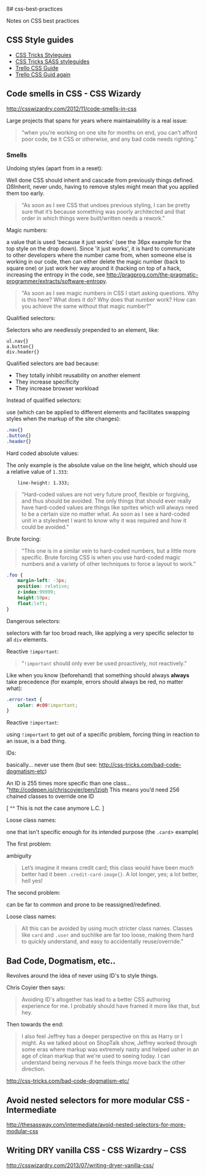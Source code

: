ß# css-best-practices

Notes on CSS best practices

## CSS Style guides

- [CSS Tricks Styleguies](http://css-tricks.com/css-style-guides)
- [CSS Tricks SASS styleguides](http://css-tricks.com/sass-style-guide/)
- [Trello CSS Guide](https://gist.github.com/bobbygrace/9e961e8982f42eb91b80)
- [Trello CSS Guid again](http://blog.trello.com/heres-the-official-trello-css-guide/)

## Code smells in CSS - CSS Wizardy

http://csswizardry.com/2012/11/code-smells-in-css

Large projects that spans for years where maintainability is a real issue:

> "when you’re working on one site for months on end, you can’t afford poor code, be it CSS or otherwise, and any bad code needs righting."


### Smells

Undoing styles (apart from in a reset):

Well done CSS should inherit and cascade from previously things defined. ΩßInherit, never undo, having to remove styles might mean that you applied them too early. 

> "As soon as I see CSS that undoes previous styling, I can be pretty sure that it’s because something was poorly architected and that order in which things were built/written needs a rework."

Magic numbers:

a value that is used 'because it just works' (see the 36px example for the top style on the drop down). Since 'it just works', it is hard to communicate to other developers where the number came from, when someone else is working in our code, then can either delete the magic number (back to square one) or just work her way around it (hacking on top of a hack, increasing the entropy in the code, see http://pragprog.com/the-pragmatic-programmer/extracts/software-entropy.

> "As soon as I see magic numbers in CSS I start asking questions. Why is this here? What does it do? Why does that number work? How can you achieve the same without that magic number?"

Qualified selectors:

Selectors who are needlessly prepended to an element, like:

    ul.nav{}
    a.button{}
    div.header{}

Qualified selectors are bad because:

- They totally inhibit reusability on another element
- They increase specificity
- They increase browser workload

Instead of qualified selectors:

use (which can be applied to different elements and facilitates swapping styles when the markup of the site changes):

``` css
.nav{}
.button{}
.header{}
```

Hard coded absolute values:

The only example is the absolute value on the line height, which should use a relative value of `1.333`:

```
    line-height: 1.333;
```


> "Hard-coded values are not very future proof, flexible or forgiving, and thus should be avoided. The only things that should ever really have hard-coded values are things like sprites which will always need to be a certain size no matter what. As soon as I see a hard-coded unit in a stylesheet I want to know why it was required and how it could be avoided."


Brute forcing:

> "This one is in a similar vein to hard-coded numbers, but a little more specific. Brute forcing CSS is when you use hard-coded magic numbers and a variety of other techniques to force a layout to work."

``` css
.foo {
    margin-left: -3px;
    position: relative;
    z-index:99999;
    height:59px;
    float:left;
}
```

Dangerous selectors:

selectors with far too broad reach, like applying a very specific selector to all `div` elements.

Reactive `!important`:

> "`!important` should only ever be used proactively, not reactively."

Like when you know (beforehand) that something should always **always** take precedence (for example, errors should always be red, no matter what):

```css
.error-text {
    color: #c00!important;
}
```

Reactive `!important`:

using `!important` to get out of a specific problem, forcing thing in reaction to an issue, is a bad thing.

IDs:

basically… never use them (but see: http://css-tricks.com/bad-code-dogmatism-etc)

An ID is 255 times more specific than one class… "http://codepen.io/chriscoyier/pen/lzjqh This means you’d need 256 chained classes to override one ID

[ ^^ This is not the case anymore L.C. ]

Loose class names:

one that isn't specific enough for its intended purpose (the `.card`> example)

The first problem:

ambiguity 

> Let’s imagine it means credit card; this class would have been much better had it been `.credit-card-image{}`. A lot longer, yes; a lot better, hell yes!


The second problem:

can be far to common and prone to be reassigned/redefined.

Loose class names:

> All this can be avoided by using much stricter class names. Classes like `card` and `.user` and suchlike are far too loose, making them hard to quickly understand, and easy to accidentally reuse/override."


## Bad Code, Dogmatism, etc..

Revolves around the idea of never using ID's to style things.

Chris Coyier then says:

> Avoiding ID's altogether has lead to a better CSS authoring experience for me. I probably should have framed it more like that, but hey.

Then towards the end:

> I also feel Jeffrey has a deeper perspective on this as Harry or I might. As we talked about on ShopTalk show, Jeffrey worked through some eras where markup was extremely nasty and helped usher in an age of clean markup that we're used to seeing today. I can understand being nervous if he feels things move back the other direction.

http://css-tricks.com/bad-code-dogmatism-etc/

## Avoid nested selectors for more modular CSS - Intermediate

http://thesassway.com/intermediate/avoid-nested-selectors-for-more-modular-css

## Writing DRY vanilla CSS - CSS Wizardry – CSS

http://csswizardry.com/2013/07/writing-dryer-vanilla-css/
